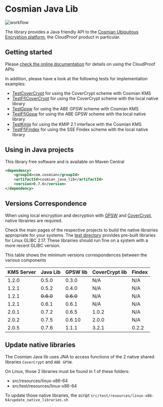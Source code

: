 # Cosmian Java Lib

![workflow](https://github.com/Cosmian/cosmian_java_lib/actions/workflows/maven.yml/badge.svg)

The library provides a Java friendly API to the [Cosmian Ubiquitous Encryption platform](https://cosmian.com),
the CloudProof product in particular.


## Getting started


Please [check the online documentation](https://docs.cosmian.com/cloudproof_encryption/use_cases_benefits/) for details
on using the CloudProof APIs


In addition, please have a look at the following tests for implementation examples:

 - [TestCoverCrypt](./src/test/java/com/cosmian/TestCoverCrypt.java) for using the CoverCrypt scheme with Cosmian KMS
 - [TestFfiCoverCrypt](./src/test/java/com/cosmian/TestFfiCoverCrypt.java) for using the CoverCrypt scheme with the local native library
 - [TestGpsw](./src/test/java/com/cosmian/TestAbe.java) for using the ABE GPSW scheme with Cosmian KMS
 - [TestFfiGpsw](./src/test/java/com/cosmian/TestFfiAbe.java) for using the ABE GPSW scheme with the local native library
 - [TestKmip](./src/test/java/com/cosmian/TestKmip.java) for using the KMIP 2.1 interface with the Cosmian KMS
 - [TestFfiFindex](./src/test/java/com/cosmian/TestFfiAbe.java) for using the SSE Findex scheme with the local native library


## Using in Java projects

This library free software and is available on Maven Central

```xml
<dependency>
    <groupId>com.cosmian</groupId>
    <artifactId>cosmian_java_lib</artifactId>
    <version>0.7.6</version>
</dependency>
```

## Versions Correspondence

When using local encryption and decryption with [GPSW](https://github.com/Cosmian/abe_gpsw) and [CoverCrypt](https://github.com/Cosmian/cover_crypt), native librairies are required.

Check the main pages of the respective projects to build the native librairies appropriate for your systems. The [test directory](./src/test/resources/linux-x86-64/) provides pre-built libraries for Linux GLIBC 2.17. These librairies should run fine on a system with a more recent GLIBC version.

This table shows the minimum versions correspondences between the various components

KMS Server | Java Lib  | GPSW lib  | CoverCrypt lib | Findex
-----------|-----------|-----------|----------------|-------
1.2.0      | 0.5.0     | 0.3.0     | N/A            | N/A
1.2.1      | 0.5.2     | 0.4.0     | N/A            | N/A
1.2.1      | ~~0.6.0~~ | ~~0.6.0~~ | N/A            | N/A
1.2.1      | 0.6.1     | 0.6.1     | N/A            | N/A
2.0.1      | 0.7.2     | 0.6.5     | 1.0.2          | N/A
2.0.2      | 0.7.5     | 0.6.10    | 2.0.0          | N/A
2.0.5      | 0.7.6     | 1.1.1     | 3.2.1          | 0.2.2

## Update native libraries

The Cosmian Java lib uses JNA to access functions of the 2 native shared libraries `CoverCrypt` and `ABE GPSW`.

On Linux, those 2 libraries must be found in 1 of these folders:
- src/resources/linux-x86-64
- src/test/resources/linux-x86-64

To update those native libraries, the script `src/test/resources/linux-x86-64/update_native_libraries.sh`

